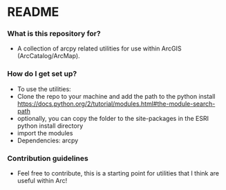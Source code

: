 # README #


### What is this repository for? ###
* A collection of arcpy related utilities for use within ArcGIS (ArcCatalog/ArcMap).

### How do I get set up? ###

* To use the utilities: 
* Clone the repo to your machine and add the path to the python install https://docs.python.org/2/tutorial/modules.html#the-module-search-path
* optionally, you can copy the folder to the site-packages in the ESRI python install directory
* import the modules
* Dependencies: arcpy

### Contribution guidelines ###

* Feel free to contribute, this is a starting point for utilities that I think are useful within Arc!